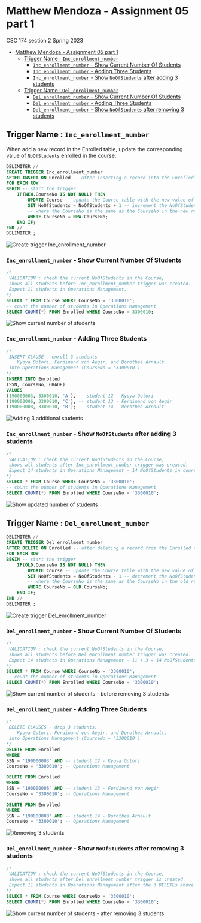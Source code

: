 # Matthew Mendoza - Assignment 05 part 1

CSC 174 section 2 Spring 2023

- [Matthew Mendoza - Assignment 05 part 1](#matthew-mendoza---assignment-05-part-1)
  - [Trigger Name : `Inc_enrollment_number`](#trigger-name--inc_enrollment_number)
    - [`Inc_enrollment_number` - Show Current Number Of Students](#inc_enrollment_number---show-current-number-of-students)
    - [`Inc_enrollment_number` - Adding Three Students](#inc_enrollment_number---adding-three-students)
    - [`Inc_enrollment_number` - Show `NoOfStudents` after adding 3 students](#inc_enrollment_number---show-noofstudents-after-adding-3-students)
  - [Trigger Name : `Del_enrollment_number`](#trigger-name--del_enrollment_number)
    - [`Del_enrollment_number` - Show Current Number Of Students](#del_enrollment_number---show-current-number-of-students)
    - [`Del_enrollment_number` - Adding Three Students](#del_enrollment_number---adding-three-students)
    - [`Del_enrollment_number` - Show `NoOfStudents` after removing 3 students](#del_enrollment_number---show-noofstudents-after-removing-3-students)

## Trigger Name : `Inc_enrollment_number`

When add a new record in the Enrolled table, update the
corresponding value of `NoOfStudents` enrolled in the course.

```sql
DELIMITER //
CREATE TRIGGER Inc_enrollment_number
AFTER INSERT ON Enrolled -- after inserting a record into the Enrolled table
FOR EACH ROW
BEGIN -- start the trigger
    IF(NEW.CourseNo IS NOT NULL) THEN
        UPDATE Course -- update the Course table with the new value of NoOfStudents
        SET NoOfStudents = NoOfStudents + 1 -- increment the NoOfStudents by 1
        -- where the CourseNo is the same as the CourseNo in the new record in the Enrolled table
        WHERE CourseNo = NEW.CourseNo;
    END IF;
END //
DELIMITER ;
```

![Create trigger Inc_enrollment_number](assignment05-readme-attachments/trigger_inc_enrollment_number_00_create.png)

### `Inc_enrollment_number` - Show Current Number Of Students

```sql
/*
 VALIDATION : check the current NoOfStudents in the Course,
 shows all students before Inc_enrollment_number trigger was created.
 Expect 11 students in Operations Management.
*/
SELECT * FROM Course WHERE CourseNo = '3300010';
-- count the number of students in Operations Management
SELECT COUNT(*) FROM Enrolled WHERE CourseNo = 3300010;
```

![Show current number of students](assignment05-readme-attachments/trigger_inc_enrollment_number_01_prior_to_adding_students.png)

### `Inc_enrollment_number` - Adding Three Students

```sql
/*
 INSERT CLAUSE - enroll 3 students
    Kyoya Ootori, Ferdinand von Aegir, and Dorothea Arnault
 into Operations Management (CourseNo = '3300010')
*/
INSERT INTO Enrolled
(SSN, CourseNo, GRADE)
VALUES
(190000003, 3300010, 'A'), -- student 12 - Kyoya Ootori
(190000006, 3300010, 'C'), -- student 13 - Ferdinand von Aegir
(190000008, 3300010, 'B'); -- student 14 - Dorothea Arnault
```

![Adding 3 additional students](assignment05-readme-attachments/trigger_inc_enrollment_number_02_adding_students.png)

### `Inc_enrollment_number` - Show `NoOfStudents` after adding 3 students

```sql
/*
 VALIDATION : check the current NoOfStudents in the Course,
 shows all students after Inc_enrollment_number trigger was created.
 Expect 14 students in Operations Management - 14 NoOfStudents in course.
*/
SELECT * FROM Course WHERE CourseNo = '3300010';
-- count the number of students in Operations Management
SELECT COUNT(*) FROM Enrolled WHERE CourseNo = '3300010';
```

![Show updated number of students](assignment05-readme-attachments/trigger_inc_enrollment_number_03_post_adding_students.png)

## Trigger Name : `Del_enrollment_number`

```sql
DELIMITER //
CREATE TRIGGER Del_enrollment_number
AFTER DELETE ON Enrolled -- after deleting a record from the Enrolled table
FOR EACH ROW
BEGIN -- start the trigger
    IF(OLD.CourseNo IS NOT NULL) THEN
        UPDATE Course -- update the Course table with the new value of NoOfStudents
        SET NoOfStudents = NoOfStudents - 1 -- decrement the NoOfStudents by 1
        -- where the CourseNo is the same as the CourseNo in the old record in the Enrolled table
        WHERE CourseNo = OLD.CourseNo;
    END IF;
END //
DELIMITER ;
```

![Create trigger Del_enrollment_number](assignment05-readme-attachments/trigger_del_enrollment_number_00_create.png)

### `Del_enrollment_number` - Show Current Number Of Students

```sql
/*
 VALIDATION : check the current NoOfStudents in the Course,
 shows all students before Del_enrollment_number trigger was created.
 Expect 14 students in Operations Management - 11 + 3 = 14 NoOfStudents.
*/
SELECT * FROM Course WHERE CourseNo = '3300010';
-- count the number of students in Operations Management
SELECT COUNT(*) FROM Enrolled WHERE CourseNo = '3300010';
```

![Show current number of students - before removing 3 students](assignment05-readme-attachments/trigger_del_enrollment_number_01_prior_to_deleting_students.png)

### `Del_enrollment_number` - Adding Three Students

```sql
/*
 DELETE CLAUSES - drop 3 students:
    Kyoya Ootori, Ferdinand von Aegir, and Dorothea Arnault.
 into Operations Management (CourseNo = '3300010')
*/
DELETE FROM Enrolled
WHERE
SSN = '190000003' AND -- student 12 - Kyoya Ootori
CourseNo = '3300010'; -- Operations Management

DELETE FROM Enrolled
WHERE
SSN = '190000006' AND -- student 13 - Ferdinand von Aegir
CourseNo = '3300010'; -- Operations Management

DELETE FROM Enrolled
WHERE
SSN = '190000008' AND -- student 14 - Dorothea Arnault
CourseNo = '3300010'; -- Operations Management
```

![Removing 3 students](assignment05-readme-attachments/trigger_del_enrollment_number_02_adding_students.png)

### `Del_enrollment_number` - Show `NoOfStudents` after removing 3 students

```sql
/*
 VALIDATION : check the current NoOfStudents in the Course,
 shows all students after Del_enrollment_number trigger is created.
 Expect 11 students in Operations Management after the 3 DELETEs above
*/
SELECT * FROM Course WHERE CourseNo = '3300010';
SELECT COUNT(*) FROM Enrolled WHERE CourseNo = '3300010';
```

![Show current number of students - after removing 3 students](assignment05-readme-attachments/trigger_del_enrollment_number_03_post_removing_students.png)
